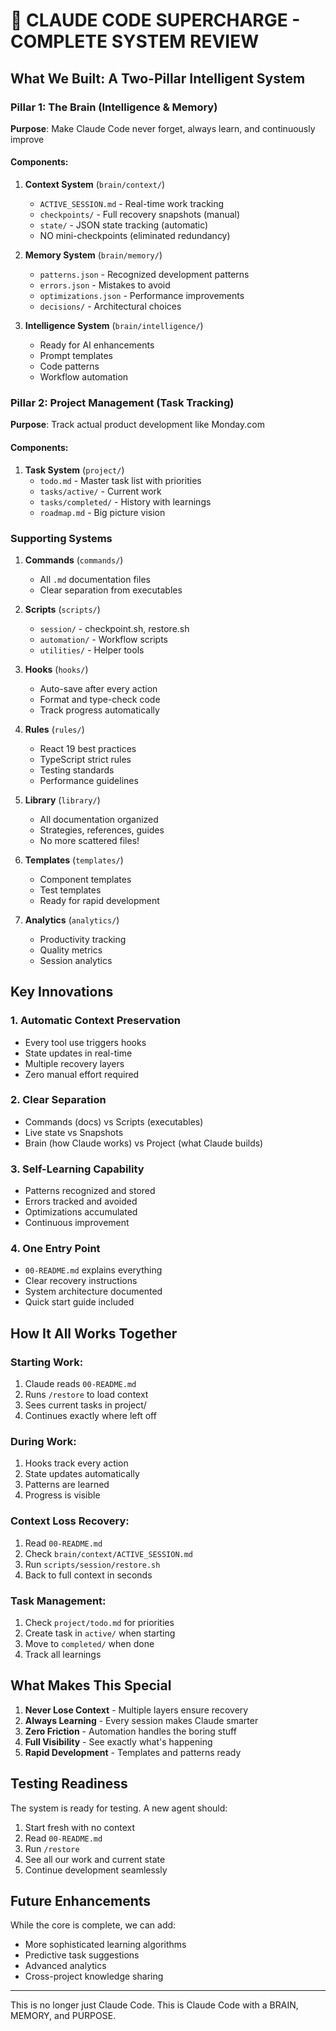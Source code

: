 # 🎯 CLAUDE CODE SUPERCHARGE - COMPLETE SYSTEM REVIEW

## What We Built: A Two-Pillar Intelligent System

### Pillar 1: The Brain (Intelligence & Memory)
**Purpose**: Make Claude Code never forget, always learn, and continuously improve

#### Components:
1. **Context System** (`brain/context/`)
   - `ACTIVE_SESSION.md` - Real-time work tracking
   - `checkpoints/` - Full recovery snapshots (manual)
   - `state/` - JSON state tracking (automatic)
   - NO mini-checkpoints (eliminated redundancy)

2. **Memory System** (`brain/memory/`)
   - `patterns.json` - Recognized development patterns
   - `errors.json` - Mistakes to avoid
   - `optimizations.json` - Performance improvements
   - `decisions/` - Architectural choices

3. **Intelligence System** (`brain/intelligence/`)
   - Ready for AI enhancements
   - Prompt templates
   - Code patterns
   - Workflow automation

### Pillar 2: Project Management (Task Tracking)
**Purpose**: Track actual product development like Monday.com

#### Components:
1. **Task System** (`project/`)
   - `todo.md` - Master task list with priorities
   - `tasks/active/` - Current work
   - `tasks/completed/` - History with learnings
   - `roadmap.md` - Big picture vision

### Supporting Systems

1. **Commands** (`commands/`)
   - All `.md` documentation files
   - Clear separation from executables

2. **Scripts** (`scripts/`)
   - `session/` - checkpoint.sh, restore.sh
   - `automation/` - Workflow scripts
   - `utilities/` - Helper tools

3. **Hooks** (`hooks/`)
   - Auto-save after every action
   - Format and type-check code
   - Track progress automatically

4. **Rules** (`rules/`)
   - React 19 best practices
   - TypeScript strict rules
   - Testing standards
   - Performance guidelines

5. **Library** (`library/`)
   - All documentation organized
   - Strategies, references, guides
   - No more scattered files!

6. **Templates** (`templates/`)
   - Component templates
   - Test templates
   - Ready for rapid development

7. **Analytics** (`analytics/`)
   - Productivity tracking
   - Quality metrics
   - Session analytics

## Key Innovations

### 1. Automatic Context Preservation
- Every tool use triggers hooks
- State updates in real-time
- Multiple recovery layers
- Zero manual effort required

### 2. Clear Separation
- Commands (docs) vs Scripts (executables)
- Live state vs Snapshots
- Brain (how Claude works) vs Project (what Claude builds)

### 3. Self-Learning Capability
- Patterns recognized and stored
- Errors tracked and avoided
- Optimizations accumulated
- Continuous improvement

### 4. One Entry Point
- `00-README.md` explains everything
- Clear recovery instructions
- System architecture documented
- Quick start guide included

## How It All Works Together

### Starting Work:
1. Claude reads `00-README.md`
2. Runs `/restore` to load context
3. Sees current tasks in project/
4. Continues exactly where left off

### During Work:
1. Hooks track every action
2. State updates automatically
3. Patterns are learned
4. Progress is visible

### Context Loss Recovery:
1. Read `00-README.md`
2. Check `brain/context/ACTIVE_SESSION.md`
3. Run `scripts/session/restore.sh`
4. Back to full context in seconds

### Task Management:
1. Check `project/todo.md` for priorities
2. Create task in `active/` when starting
3. Move to `completed/` when done
4. Track all learnings

## What Makes This Special

1. **Never Lose Context** - Multiple layers ensure recovery
2. **Always Learning** - Every session makes Claude smarter
3. **Zero Friction** - Automation handles the boring stuff
4. **Full Visibility** - See exactly what's happening
5. **Rapid Development** - Templates and patterns ready

## Testing Readiness

The system is ready for testing. A new agent should:
1. Start fresh with no context
2. Read `00-README.md`
3. Run `/restore`
4. See all our work and current state
5. Continue development seamlessly

## Future Enhancements

While the core is complete, we can add:
- More sophisticated learning algorithms
- Predictive task suggestions
- Advanced analytics
- Cross-project knowledge sharing

---

This is no longer just Claude Code. This is Claude Code with a BRAIN, MEMORY, and PURPOSE.